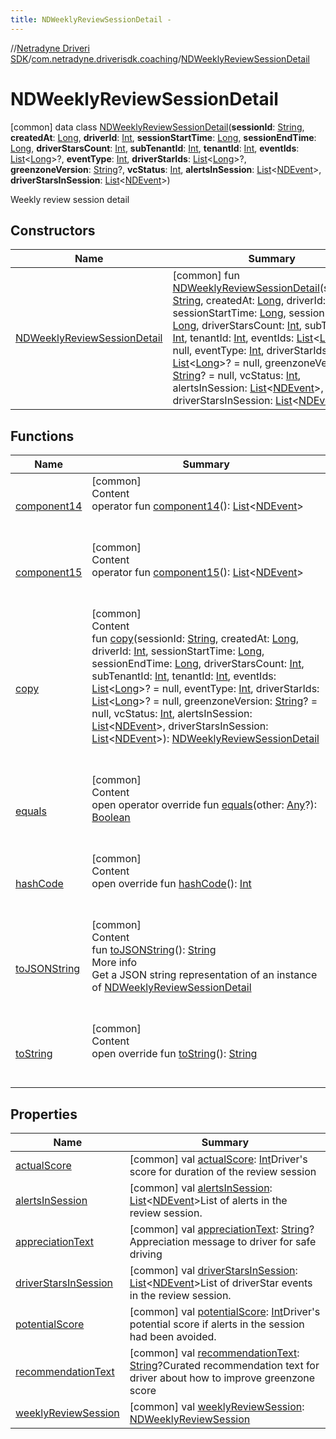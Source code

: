 ```yaml
---
title: NDWeeklyReviewSessionDetail -
---
```

//[Netradyne Driveri SDK](../../index.md)/[com.netradyne.driverisdk.coaching](../index.md)/[NDWeeklyReviewSessionDetail](index.md)



# NDWeeklyReviewSessionDetail  
 [common] data class [NDWeeklyReviewSessionDetail](index.md)(**sessionId**: [String](https://kotlinlang.org/api/latest/jvm/stdlib/kotlin/-string/index.html), **createdAt**: [Long](https://kotlinlang.org/api/latest/jvm/stdlib/kotlin/-long/index.html), **driverId**: [Int](https://kotlinlang.org/api/latest/jvm/stdlib/kotlin/-int/index.html), **sessionStartTime**: [Long](https://kotlinlang.org/api/latest/jvm/stdlib/kotlin/-long/index.html), **sessionEndTime**: [Long](https://kotlinlang.org/api/latest/jvm/stdlib/kotlin/-long/index.html), **driverStarsCount**: [Int](https://kotlinlang.org/api/latest/jvm/stdlib/kotlin/-int/index.html), **subTenantId**: [Int](https://kotlinlang.org/api/latest/jvm/stdlib/kotlin/-int/index.html), **tenantId**: [Int](https://kotlinlang.org/api/latest/jvm/stdlib/kotlin/-int/index.html), **eventIds**: [List](https://kotlinlang.org/api/latest/jvm/stdlib/kotlin.collections/-list/index.html)<[Long](https://kotlinlang.org/api/latest/jvm/stdlib/kotlin/-long/index.html)>?, **eventType**: [Int](https://kotlinlang.org/api/latest/jvm/stdlib/kotlin/-int/index.html), **driverStarIds**: [List](https://kotlinlang.org/api/latest/jvm/stdlib/kotlin.collections/-list/index.html)<[Long](https://kotlinlang.org/api/latest/jvm/stdlib/kotlin/-long/index.html)>?, **greenzoneVersion**: [String](https://kotlinlang.org/api/latest/jvm/stdlib/kotlin/-string/index.html)?, **vcStatus**: [Int](https://kotlinlang.org/api/latest/jvm/stdlib/kotlin/-int/index.html), **alertsInSession**: [List](https://kotlinlang.org/api/latest/jvm/stdlib/kotlin.collections/-list/index.html)<[NDEvent](../../com.netradyne.driverisdk.events/-n-d-event/index.md)>, **driverStarsInSession**: [List](https://kotlinlang.org/api/latest/jvm/stdlib/kotlin.collections/-list/index.html)<[NDEvent](../../com.netradyne.driverisdk.events/-n-d-event/index.md)>)

Weekly review session detail

   


## Constructors  
  
|  Name|  Summary| 
|---|---|
| <a name="com.netradyne.driverisdk.coaching/NDWeeklyReviewSessionDetail/NDWeeklyReviewSessionDetail/#kotlin.String#kotlin.Long#kotlin.Int#kotlin.Long#kotlin.Long#kotlin.Int#kotlin.Int#kotlin.Int#kotlin.collections.List[kotlin.Long]?#kotlin.Int#kotlin.collections.List[kotlin.Long]?#kotlin.String?#kotlin.Int#kotlin.collections.List[com.netradyne.driverisdk.events.NDEvent]#kotlin.collections.List[com.netradyne.driverisdk.events.NDEvent]/PointingToDeclaration/"></a>[NDWeeklyReviewSessionDetail](-n-d-weekly-review-session-detail.md)| <a name="com.netradyne.driverisdk.coaching/NDWeeklyReviewSessionDetail/NDWeeklyReviewSessionDetail/#kotlin.String#kotlin.Long#kotlin.Int#kotlin.Long#kotlin.Long#kotlin.Int#kotlin.Int#kotlin.Int#kotlin.collections.List[kotlin.Long]?#kotlin.Int#kotlin.collections.List[kotlin.Long]?#kotlin.String?#kotlin.Int#kotlin.collections.List[com.netradyne.driverisdk.events.NDEvent]#kotlin.collections.List[com.netradyne.driverisdk.events.NDEvent]/PointingToDeclaration/"></a> [common] fun [NDWeeklyReviewSessionDetail](-n-d-weekly-review-session-detail.md)(sessionId: [String](https://kotlinlang.org/api/latest/jvm/stdlib/kotlin/-string/index.html), createdAt: [Long](https://kotlinlang.org/api/latest/jvm/stdlib/kotlin/-long/index.html), driverId: [Int](https://kotlinlang.org/api/latest/jvm/stdlib/kotlin/-int/index.html), sessionStartTime: [Long](https://kotlinlang.org/api/latest/jvm/stdlib/kotlin/-long/index.html), sessionEndTime: [Long](https://kotlinlang.org/api/latest/jvm/stdlib/kotlin/-long/index.html), driverStarsCount: [Int](https://kotlinlang.org/api/latest/jvm/stdlib/kotlin/-int/index.html), subTenantId: [Int](https://kotlinlang.org/api/latest/jvm/stdlib/kotlin/-int/index.html), tenantId: [Int](https://kotlinlang.org/api/latest/jvm/stdlib/kotlin/-int/index.html), eventIds: [List](https://kotlinlang.org/api/latest/jvm/stdlib/kotlin.collections/-list/index.html)<[Long](https://kotlinlang.org/api/latest/jvm/stdlib/kotlin/-long/index.html)>? = null, eventType: [Int](https://kotlinlang.org/api/latest/jvm/stdlib/kotlin/-int/index.html), driverStarIds: [List](https://kotlinlang.org/api/latest/jvm/stdlib/kotlin.collections/-list/index.html)<[Long](https://kotlinlang.org/api/latest/jvm/stdlib/kotlin/-long/index.html)>? = null, greenzoneVersion: [String](https://kotlinlang.org/api/latest/jvm/stdlib/kotlin/-string/index.html)? = null, vcStatus: [Int](https://kotlinlang.org/api/latest/jvm/stdlib/kotlin/-int/index.html), alertsInSession: [List](https://kotlinlang.org/api/latest/jvm/stdlib/kotlin.collections/-list/index.html)<[NDEvent](../../com.netradyne.driverisdk.events/-n-d-event/index.md)>, driverStarsInSession: [List](https://kotlinlang.org/api/latest/jvm/stdlib/kotlin.collections/-list/index.html)<[NDEvent](../../com.netradyne.driverisdk.events/-n-d-event/index.md)>)   <br>


## Functions  
  
|  Name|  Summary| 
|---|---|
| <a name="com.netradyne.driverisdk.coaching/NDWeeklyReviewSessionDetail/component14/#/PointingToDeclaration/"></a>[component14](component14.md)| <a name="com.netradyne.driverisdk.coaching/NDWeeklyReviewSessionDetail/component14/#/PointingToDeclaration/"></a>[common]  <br>Content  <br>operator fun [component14](component14.md)(): [List](https://kotlinlang.org/api/latest/jvm/stdlib/kotlin.collections/-list/index.html)<[NDEvent](../../com.netradyne.driverisdk.events/-n-d-event/index.md)>  <br><br><br>
| <a name="com.netradyne.driverisdk.coaching/NDWeeklyReviewSessionDetail/component15/#/PointingToDeclaration/"></a>[component15](component15.md)| <a name="com.netradyne.driverisdk.coaching/NDWeeklyReviewSessionDetail/component15/#/PointingToDeclaration/"></a>[common]  <br>Content  <br>operator fun [component15](component15.md)(): [List](https://kotlinlang.org/api/latest/jvm/stdlib/kotlin.collections/-list/index.html)<[NDEvent](../../com.netradyne.driverisdk.events/-n-d-event/index.md)>  <br><br><br>
| <a name="com.netradyne.driverisdk.coaching/NDWeeklyReviewSessionDetail/copy/#kotlin.String#kotlin.Long#kotlin.Int#kotlin.Long#kotlin.Long#kotlin.Int#kotlin.Int#kotlin.Int#kotlin.collections.List[kotlin.Long]?#kotlin.Int#kotlin.collections.List[kotlin.Long]?#kotlin.String?#kotlin.Int#kotlin.collections.List[com.netradyne.driverisdk.events.NDEvent]#kotlin.collections.List[com.netradyne.driverisdk.events.NDEvent]/PointingToDeclaration/"></a>[copy](copy.md)| <a name="com.netradyne.driverisdk.coaching/NDWeeklyReviewSessionDetail/copy/#kotlin.String#kotlin.Long#kotlin.Int#kotlin.Long#kotlin.Long#kotlin.Int#kotlin.Int#kotlin.Int#kotlin.collections.List[kotlin.Long]?#kotlin.Int#kotlin.collections.List[kotlin.Long]?#kotlin.String?#kotlin.Int#kotlin.collections.List[com.netradyne.driverisdk.events.NDEvent]#kotlin.collections.List[com.netradyne.driverisdk.events.NDEvent]/PointingToDeclaration/"></a>[common]  <br>Content  <br>fun [copy](copy.md)(sessionId: [String](https://kotlinlang.org/api/latest/jvm/stdlib/kotlin/-string/index.html), createdAt: [Long](https://kotlinlang.org/api/latest/jvm/stdlib/kotlin/-long/index.html), driverId: [Int](https://kotlinlang.org/api/latest/jvm/stdlib/kotlin/-int/index.html), sessionStartTime: [Long](https://kotlinlang.org/api/latest/jvm/stdlib/kotlin/-long/index.html), sessionEndTime: [Long](https://kotlinlang.org/api/latest/jvm/stdlib/kotlin/-long/index.html), driverStarsCount: [Int](https://kotlinlang.org/api/latest/jvm/stdlib/kotlin/-int/index.html), subTenantId: [Int](https://kotlinlang.org/api/latest/jvm/stdlib/kotlin/-int/index.html), tenantId: [Int](https://kotlinlang.org/api/latest/jvm/stdlib/kotlin/-int/index.html), eventIds: [List](https://kotlinlang.org/api/latest/jvm/stdlib/kotlin.collections/-list/index.html)<[Long](https://kotlinlang.org/api/latest/jvm/stdlib/kotlin/-long/index.html)>? = null, eventType: [Int](https://kotlinlang.org/api/latest/jvm/stdlib/kotlin/-int/index.html), driverStarIds: [List](https://kotlinlang.org/api/latest/jvm/stdlib/kotlin.collections/-list/index.html)<[Long](https://kotlinlang.org/api/latest/jvm/stdlib/kotlin/-long/index.html)>? = null, greenzoneVersion: [String](https://kotlinlang.org/api/latest/jvm/stdlib/kotlin/-string/index.html)? = null, vcStatus: [Int](https://kotlinlang.org/api/latest/jvm/stdlib/kotlin/-int/index.html), alertsInSession: [List](https://kotlinlang.org/api/latest/jvm/stdlib/kotlin.collections/-list/index.html)<[NDEvent](../../com.netradyne.driverisdk.events/-n-d-event/index.md)>, driverStarsInSession: [List](https://kotlinlang.org/api/latest/jvm/stdlib/kotlin.collections/-list/index.html)<[NDEvent](../../com.netradyne.driverisdk.events/-n-d-event/index.md)>): [NDWeeklyReviewSessionDetail](index.md)  <br><br><br>
| <a name="kotlin/Any/equals/#kotlin.Any?/PointingToDeclaration/"></a>[equals](../../com.netradyne.driverisdk.video/-n-d-video-a-p-i/index.md#%5Bkotlin%2FAny%2Fequals%2F%23kotlin.Any%3F%2FPointingToDeclaration%2F%5D%2FFunctions%2F-1360578461)| <a name="kotlin/Any/equals/#kotlin.Any?/PointingToDeclaration/"></a>[common]  <br>Content  <br>open operator override fun [equals](../../com.netradyne.driverisdk.video/-n-d-video-a-p-i/index.md#%5Bkotlin%2FAny%2Fequals%2F%23kotlin.Any%3F%2FPointingToDeclaration%2F%5D%2FFunctions%2F-1360578461)(other: [Any](https://kotlinlang.org/api/latest/jvm/stdlib/kotlin/-any/index.html)?): [Boolean](https://kotlinlang.org/api/latest/jvm/stdlib/kotlin/-boolean/index.html)  <br><br><br>
| <a name="kotlin/Any/hashCode/#/PointingToDeclaration/"></a>[hashCode](../../com.netradyne.driverisdk.video/-n-d-video-a-p-i/index.md#%5Bkotlin%2FAny%2FhashCode%2F%23%2FPointingToDeclaration%2F%5D%2FFunctions%2F-1360578461)| <a name="kotlin/Any/hashCode/#/PointingToDeclaration/"></a>[common]  <br>Content  <br>open override fun [hashCode](../../com.netradyne.driverisdk.video/-n-d-video-a-p-i/index.md#%5Bkotlin%2FAny%2FhashCode%2F%23%2FPointingToDeclaration%2F%5D%2FFunctions%2F-1360578461)(): [Int](https://kotlinlang.org/api/latest/jvm/stdlib/kotlin/-int/index.html)  <br><br><br>
| <a name="com.netradyne.driverisdk.coaching/NDWeeklyReviewSessionDetail/toJSONString/#/PointingToDeclaration/"></a>[toJSONString](to-j-s-o-n-string.md)| <a name="com.netradyne.driverisdk.coaching/NDWeeklyReviewSessionDetail/toJSONString/#/PointingToDeclaration/"></a>[common]  <br>Content  <br>fun [toJSONString](to-j-s-o-n-string.md)(): [String](https://kotlinlang.org/api/latest/jvm/stdlib/kotlin/-string/index.html)  <br>More info  <br>Get a JSON string representation of an instance of [NDWeeklyReviewSessionDetail](index.md)  <br><br><br>
| <a name="kotlin/Any/toString/#/PointingToDeclaration/"></a>[toString](../../com.netradyne.driverisdk.video/-n-d-video-a-p-i/index.md#%5Bkotlin%2FAny%2FtoString%2F%23%2FPointingToDeclaration%2F%5D%2FFunctions%2F-1360578461)| <a name="kotlin/Any/toString/#/PointingToDeclaration/"></a>[common]  <br>Content  <br>open override fun [toString](../../com.netradyne.driverisdk.video/-n-d-video-a-p-i/index.md#%5Bkotlin%2FAny%2FtoString%2F%23%2FPointingToDeclaration%2F%5D%2FFunctions%2F-1360578461)(): [String](https://kotlinlang.org/api/latest/jvm/stdlib/kotlin/-string/index.html)  <br><br><br>


## Properties  
  
|  Name|  Summary| 
|---|---|
| <a name="com.netradyne.driverisdk.coaching/NDWeeklyReviewSessionDetail/actualScore/#/PointingToDeclaration/"></a>[actualScore](actual-score.md)| <a name="com.netradyne.driverisdk.coaching/NDWeeklyReviewSessionDetail/actualScore/#/PointingToDeclaration/"></a> [common] val [actualScore](actual-score.md): [Int](https://kotlinlang.org/api/latest/jvm/stdlib/kotlin/-int/index.html)Driver's score for duration of the review session   <br>
| <a name="com.netradyne.driverisdk.coaching/NDWeeklyReviewSessionDetail/alertsInSession/#/PointingToDeclaration/"></a>[alertsInSession](alerts-in-session.md)| <a name="com.netradyne.driverisdk.coaching/NDWeeklyReviewSessionDetail/alertsInSession/#/PointingToDeclaration/"></a> [common] val [alertsInSession](alerts-in-session.md): [List](https://kotlinlang.org/api/latest/jvm/stdlib/kotlin.collections/-list/index.html)<[NDEvent](../../com.netradyne.driverisdk.events/-n-d-event/index.md)>List of alerts in the review session.   <br>
| <a name="com.netradyne.driverisdk.coaching/NDWeeklyReviewSessionDetail/appreciationText/#/PointingToDeclaration/"></a>[appreciationText](appreciation-text.md)| <a name="com.netradyne.driverisdk.coaching/NDWeeklyReviewSessionDetail/appreciationText/#/PointingToDeclaration/"></a> [common] val [appreciationText](appreciation-text.md): [String](https://kotlinlang.org/api/latest/jvm/stdlib/kotlin/-string/index.html)?Appreciation message to driver for safe driving   <br>
| <a name="com.netradyne.driverisdk.coaching/NDWeeklyReviewSessionDetail/driverStarsInSession/#/PointingToDeclaration/"></a>[driverStarsInSession](driver-stars-in-session.md)| <a name="com.netradyne.driverisdk.coaching/NDWeeklyReviewSessionDetail/driverStarsInSession/#/PointingToDeclaration/"></a> [common] val [driverStarsInSession](driver-stars-in-session.md): [List](https://kotlinlang.org/api/latest/jvm/stdlib/kotlin.collections/-list/index.html)<[NDEvent](../../com.netradyne.driverisdk.events/-n-d-event/index.md)>List of driverStar events in the review session.   <br>
| <a name="com.netradyne.driverisdk.coaching/NDWeeklyReviewSessionDetail/potentialScore/#/PointingToDeclaration/"></a>[potentialScore](potential-score.md)| <a name="com.netradyne.driverisdk.coaching/NDWeeklyReviewSessionDetail/potentialScore/#/PointingToDeclaration/"></a> [common] val [potentialScore](potential-score.md): [Int](https://kotlinlang.org/api/latest/jvm/stdlib/kotlin/-int/index.html)Driver's potential score if alerts in the session had been avoided.   <br>
| <a name="com.netradyne.driverisdk.coaching/NDWeeklyReviewSessionDetail/recommendationText/#/PointingToDeclaration/"></a>[recommendationText](recommendation-text.md)| <a name="com.netradyne.driverisdk.coaching/NDWeeklyReviewSessionDetail/recommendationText/#/PointingToDeclaration/"></a> [common] val [recommendationText](recommendation-text.md): [String](https://kotlinlang.org/api/latest/jvm/stdlib/kotlin/-string/index.html)?Curated recommendation text for driver about how to improve greenzone score   <br>
| <a name="com.netradyne.driverisdk.coaching/NDWeeklyReviewSessionDetail/weeklyReviewSession/#/PointingToDeclaration/"></a>[weeklyReviewSession](weekly-review-session.md)| <a name="com.netradyne.driverisdk.coaching/NDWeeklyReviewSessionDetail/weeklyReviewSession/#/PointingToDeclaration/"></a> [common] val [weeklyReviewSession](weekly-review-session.md): [NDWeeklyReviewSession](../-n-d-weekly-review-session/index.md)   <br>

